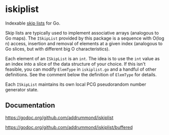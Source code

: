 # iskiplist

Indexable
[skip lists](https://en.wikipedia.org/wiki/Skip_list) for Go.

Skip lists are typically used to implement associative arrays (analogous to Go
maps). The `ISkipList` provided by this package is a sequence with O(log n)
access, insertion and removal of elements at a given index (analogous to Go
slices, but with different big O characteristics).

Each element of an `ISkipList` is an `int`. The idea is to use the `int` value
as an index into a slice of the data structure of your choice. If this isn't
feasible, you can modify `ElemType` in `iskiplist.go` and a handful of other
definitions. See the comment below the definition of `ElemType` for details.

Each `ISkipList` maintains its own local PCG pseudorandom number generator
state.

## Documentation

https://godoc.org/github.com/addrummond/iskiplist

https://godoc.org/github.com/addrummond/iskiplist/buffered